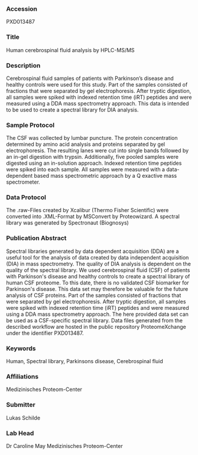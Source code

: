 ### Accession
PXD013487

### Title
Human cerebrospinal fluid analysis by HPLC-MS/MS

### Description
Cerebrospinal fluid samples of patients with Parkinson’s disease and healthy controls were used for this study. Part of the samples consisted of fractions that were separated by gel electrophoresis. After tryptic digestion, all samples were spiked with indexed retention time (iRT) peptides and were measured using a DDA mass spectrometry approach. This data is intended to be used to create a spectral library for DIA analysis.

### Sample Protocol
The CSF was collected by lumbar puncture. The protein concentration determined by amino acid analysis and proteins separated by gel electrophoresis. The resulting lanes were cut into single bands followed by an in-gel digestion with trypsin. Additionally, five pooled samples were digested using an in-solution approach. Indexed retention time peptides were spiked into each sample. All samples were measured with a data-dependent based mass spectrometric approach by a Q exactive mass spectrometer.

### Data Protocol
The .raw-Files created by Xcalibur (Thermo Fisher Scientific) were converted into .XML-Format by MSConvert by Proteowizard. A spectral library was generated by Spectronaut (Biognosys)

### Publication Abstract
Spectral libraries generated by data dependent acquisition (DDA) are a useful tool for the analysis of data created by data independent acquisition (DIA) in mass spectrometry. The quality of DIA analysis is dependent on the quality of the spectral library. We used cerebrospinal fluid (CSF) of patients with Parkinson's disease and healthy controls to create a spectral library of human CSF proteome. To this date, there is no validated CSF biomarker for Parkinson's disease. This data set may therefore be valuable for the future analysis of CSF proteins. Part of the samples consisted of fractions that were separated by gel electrophoresis. After tryptic digestion, all samples were spiked with indexed retention time (iRT) peptides and were measured using a DDA mass spectrometry approach. The here provided data set can be used as a CSF-specific spectral library. Data files generated from the described workflow are hosted in the public repository ProteomeXchange under the identifier PXD013487.

### Keywords
Human, Spectral library, Parkinsons disease, Cerebrospinal fluid

### Affiliations
Medizinisches Proteom-Center

### Submitter
Lukas Schilde

### Lab Head
Dr Caroline May
Medizinisches Proteom-Center


